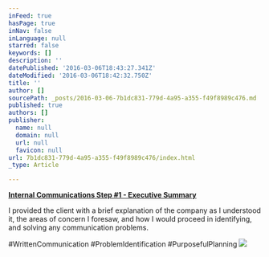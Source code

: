 ```yaml
---
inFeed: true
hasPage: true
inNav: false
inLanguage: null
starred: false
keywords: []
description: ''
datePublished: '2016-03-06T18:43:27.341Z'
dateModified: '2016-03-06T18:42:32.750Z'
title: ''
author: []
sourcePath: _posts/2016-03-06-7b1dc831-779d-4a95-a355-f49f8989c476.md
published: true
authors: []
publisher:
  name: null
  domain: null
  url: null
  favicon: null
url: 7b1dc831-779d-4a95-a355-f49f8989c476/index.html
_type: Article

---
```

**[Internal Communications Step \#1 - Executive Summary][0]**

I provided the client with a brief explanation of the company as I understood it, the areas of concern I foresaw, and how I would proceed in identifying, and solving any communication problems.

\#WrittenCommunication \#ProblemIdentification \#PurposefulPlanning
![](https://the-grid-user-content.s3-us-west-2.amazonaws.com/a5023658-7029-41fb-af9c-54ca13bc5c53.png)

[0]: https://drive.google.com/file/d/0B_3Bn2B5HlnMSW9OcUlDSjczNEE/view?usp=sharing